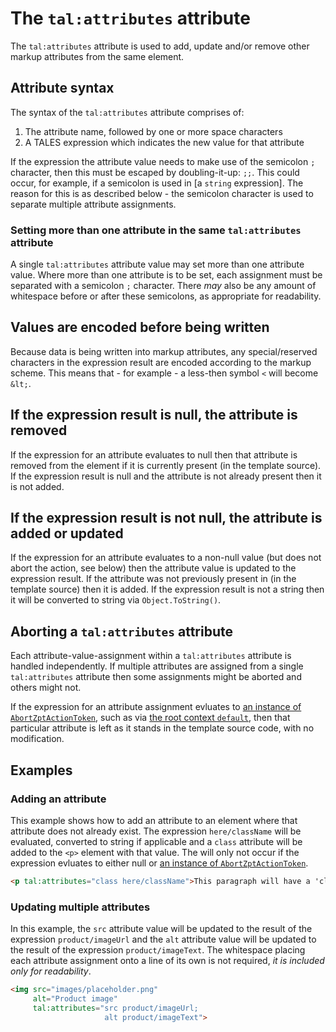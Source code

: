 # The `tal:attributes` attribute

The `tal:attributes` attribute is used to add, update and/or remove other markup attributes from the same element.

## Attribute syntax

The syntax of the `tal:attributes` attribute comprises of:

1. The attribute name, followed by one or more space characters
2. A TALES expression which indicates the new value for that attribute

If the expression the attribute value needs to make use of the semicolon `;` character, then this must be escaped by doubling-it-up: `;;`.
This could occur, for example, if a semicolon is used in [a `string` expression].
The reason for this is as described below - the semicolon character is used to separate multiple attribute assignments.

### Setting more than one attribute in the same `tal:attributes` attribute

A single `tal:attributes` attribute value may set more than one attribute value.
Where more than one attribute is to be set, each assignment must be separated with a semicolon `;` character.
There _may_ also be any amount of whitespace before or after these semicolons, as appropriate for readability.

## Values are encoded before being written

Because data is being written into markup attributes, any special/reserved characters in the expression result are encoded according to the markup scheme.
This means that - for example - a less-then symbol `<` will become `&lt;`.

## If the expression result is null, the attribute is removed

If the expression for an attribute evaluates to null then that attribute is removed from the element if it is currently present (in the template source).
If the expression result is null and the attribute is not already present then it is not added.

## If the expression result is not null, the attribute is added or updated

If the expression for an attribute evaluates to a non-null value (but does not abort the action, see below) then the attribute value is updated to the expression result.
If the attribute was not previously present in (in the template source) then it is added.
If the expression result is not a string then it will be converted to string via `Object.ToString()`.

## Aborting a `tal:attributes` attribute

Each attribute-value-assignment within a `tal:attributes` attribute is handled independently.
If multiple attributes are assigned from a single `tal:attributes` attribute then some assignments might be aborted and others might not.

If the expression for an attribute assignment evluates to [an instance of `AbortZptActionToken`], such as via [the root context `default`], then that particular attribute is left as it stands in the template source code, with no modification.

[an instance of `AbortZptActionToken`]: xref:ZptSharp.Expressions.AbortZptActionToken
[the root context `default`]: ../Tales/GlobalContexts.md#default

## Examples

### Adding an attribute

This example shows how to add an attribute to an element where that attribute does not already exist.
The expression `here/className` will be evaluated, converted to string if applicable and a `class` attribute will be added to the `<p>` element with that value.
The will only not occur if the expression evluates to either null or [an instance of `AbortZptActionToken`].

```html
<p tal:attributes="class here/className">This paragraph will have a 'class' attribute added.</p>
```

### Updating multiple attributes

In this example, the `src` attribute value will be updated to the result of the expression `product/imageUrl` and the `alt` attribute value will be updated to the result of the expression `product/imageText`.
The whitespace placing each attribute assignment onto a line of its own is not required, _it is included only for readability_.

```html
<img src="images/placeholder.png"
     alt="Product image"
     tal:attributes="src product/imageUrl;
                     alt product/imageText">
```